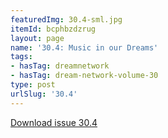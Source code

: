 ```yaml
---
featuredImg: 30.4-sml.jpg
itemId: bcphbzdzrug
layout: page
name: '30.4: Music in our Dreams'
tags:
- hasTag: dreamnetwork
- hasTag: dream-network-volume-30
type: post
urlSlug: '30.4'
---
```

<a href="../files/pdfs/Volume_30/30.4_music.pdf" download="">Download issue 30.4</a>